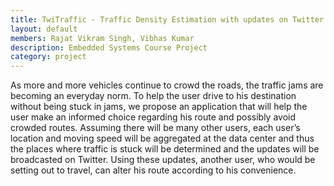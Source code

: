 ```yaml
---
title: TwiTraffic - Traffic Density Estimation with updates on Twitter
layout: default
members: Rajat Vikram Singh, Vibhas Kumar
description: Embedded Systems Course Project
category: project
---
```


As more and more vehicles continue to crowd the roads, the traffic jams are becoming an everyday norm. To help the user drive to his destination without being stuck in jams, we propose an application that will help the user make an informed choice regarding his route and possibly avoid crowded routes. Assuming there will be many other users, each user’s location and moving speed will be aggregated at the data center and thus the places where traffic is stuck will be determined and the updates will be broadcasted on Twitter. Using these updates, another user, who would be setting out to travel, can alter his route according to his convenience.